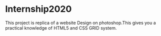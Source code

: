 # Internship2020
This project is replica of  a website Design on photoshop.This gives you a practical knowledge of HTML5 and CSS GRID system.

